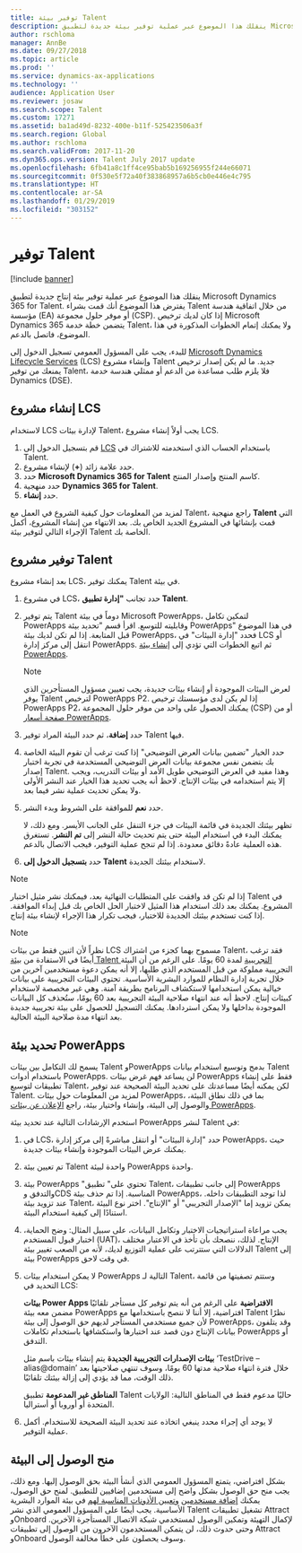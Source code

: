 ```yaml
---
title: توفير بيئة Talent
description: ينقلك هذا الموضوع عبر عملية توفير بيئة جديدة لتطبيق Microsoft Dynamics 365 for Talent.
author: rschloma
manager: AnnBe
ms.date: 09/27/2018
ms.topic: article
ms.prod: ''
ms.service: dynamics-ax-applications
ms.technology: ''
audience: Application User
ms.reviewer: josaw
ms.search.scope: Talent
ms.custom: 17271
ms.assetid: ba1ad49d-8232-400e-b11f-525423506a3f
ms.search.region: Global
ms.author: rschloma
ms.search.validFrom: 2017-11-20
ms.dyn365.ops.version: Talent July 2017 update
ms.openlocfilehash: 6fb41a8c1ff4ce95bab5b169256955f244e66071
ms.sourcegitcommit: 0f530e5f72a40f383868957a6b5cb0e446e4c795
ms.translationtype: HT
ms.contentlocale: ar-SA
ms.lasthandoff: 01/29/2019
ms.locfileid: "303152"
---
```

# <a name="provision-talent"></a>توفير Talent

[!include [banner](includes/banner.md)]

ينقلك هذا الموضوع عبر عملية توفير بيئة إنتاج جديدة لتطبيق Microsoft Dynamics 365 for Talent. يفترض هذا الموضوع أنك قمت بشراء Talent من خلال اتفاقية هندسة مؤسسة (EA) أو موفر حلول مجموعة (CSP). إذا كان لديك ترخيص Microsoft Dynamics 365 يتضمن خطة خدمة Talent، ولا يمكنك إتمام الخطوات المذكورة في هذا الموضوع، فاتصل بالدعم.

للبدء، يجب على المسؤول العمومي تسجيل الدخول إلى [Microsoft Dynamics Lifecycle Services](https://lcs.dynamics.com) (LCS) وإنشاء مشروع Talent جديد. ما لم يكن إصدار ترخيص يمنعك من توفير Talent، فلا يلزم طلب مساعدة من الدعم أو ممثلي هندسة خدمة Dynamics (DSE).

## <a name="create-an-lcs-project"></a>إنشاء مشروع LCS
لاستخدام LCS لإدارة بيئات Talent، يجب أولاً إنشاء مشروع LCS.

1. قم بتسجيل الدخول إلى [LCS](https://lcs.dynamics.com/Logon/Index) باستخدام الحساب الذي استخدمته للاشتراك في Talent.
2. حدد علامة زائد (**+**) لإنشاء مشروع.
3. حدد **Microsoft Dynamics 365 for Talent** كاسم المنتج وإصدار المنتج.
4. حدد منهجية **Dynamics 365 for Talent**.
5. حدد **إنشاء**.

لمزيد من المعلومات حول كيفية الشروع في العمل مع Talent، راجع منهجية **Talent** التي قمت بإنشائها في المشروع الجديد الخاص بك. بعد الانتهاء من إنشاء المشروع، أكمل الإجراء التالي لتوفير بيئة Talent الخاصة بك.

## <a name="provision-a-talent-project"></a>توفير مشروع Talent
بعد إنشاء مشروع LCS، يمكنك توفير Talent في بيئة.

1. في مشروع LCS، حدد تجانب **"إدارة تطبيق Talent**.
2. يتم توفير Talent دوماً في بيئة Microsoft PowerApps، لتمكين تكامل PowerApps وقابليته للتوسع. اقرأ قسم "تحديد بيئة PowerApps" في هذا الموضوع قبل المتابعة. إذا لم تكن لديك بيئة PowerApps، فحدد "إدارة البيئات" في LCS أو انتقل إلى مركز إدارة PowerApps. ثم اتبع الخطوات التي تؤدي إلى [إنشاء بيئة PowerApps](https://docs.microsoft.com/en-us/powerapps/administrator/create-environment).

    > [!NOTE]
    > لعرض البيئات الموجودة أو إنشاء بيئات جديدة، يجب تعيين مسؤول المستأجرين الذي يوفر Talent لترخيص PowerApps P2. إذا لم يكن لدى مؤسستك ترخيص PowerApps P2، يمكنك الحصول على واحد من موفر حلول المجموعة (CSP) أو من [صفحة أسعار PowerApps](https://powerapps.microsoft.com/en-us/pricing/).

4. حدد **إضافة**، ثم حدد البيئة المراد توفير Talent فيها.
5. حدد الخيار "تضمين بيانات العرض التوضيحي" إذا كنت ترغب أن تقوم البيئة الخاصة بك بتضمن نفس مجموعة بيانات العرض التوضيحي المستخدمة في تجربة اختبار إصدار Talent.  وهذا مفيد في العرض التوضيحي طويل الأمد أو بيئات التدريب، ويجب إلا يتم استخدامه في بيئات الإنتاج.  لاحظ أنه يجب تحديد هذا الخيار عند النشر الأولى ولا يمكن تحديث عملية نشر فيما بعد.
6. حدد **نعم** للموافقة على الشروط وبدء النشر.

    تظهر بيئتك الجديدة في قائمة البيئات في جزء التنقل على الجانب الأيسر. ومع ذلك، لا يمكنك البدء في استخدام البيئة حتى يتم تحديث حالة النشر إلى **تم النشر**. تستغرق هذه العملية عادةً دقائق معدودة. إذا لم تنجح عملية التوفير، فيجب الاتصال بالدعم.

7. حدد **بتسجيل الدخول إلى Talent** لاستخدام بيئتك الجديدة.

> [!NOTE]
> إذا لم تكن قد وافقت على المتطلبات النهائية بعد، فيمكنك نشر مثيل اختبار Talent في المشروع. يمكنك بعد ذلك استخدام هذا المثيل لاختبار الحل الخاص بك قبل إبداء الموافقة. إذا كنت تستخدم بيئتك الجديدة للاختبار، فيجب تكرار هذا الإجراء لإنشاء بيئة إنتاج.

> [!NOTE]
> نظراً لأن اثنين فقط من بيئات LCS مسموح بهما كجزء من اشتراك Talent، فقد ترغب أيضًا في الاستفادة من [بيئة Talent التجريبية](https://dynamics.microsoft.com/en-us/talent/overview/) لمدة 60 يومًا. على الرغم من أن البيئة التجريبية مملوكة من قبل المستخدم الذي طلبها، إلا أنه يمكن دعوة مستخدمين آخرين من خلال تجربة إدارة النظام للموارد البشرية الأساسية. تحتوي البيئات التجريبية على بيانات خيالية يمكن استخدامها لاستكشاف البرنامج بطريقة آمنة. وهي غير مخصصة لاستخدام كبيئات إنتاج. لاحظ أنه عند انتهاء صلاحية البيئة التجريبية بعد 60 يومًا، ستُحذف كل البيانات الموجودة بداخلها ولا يمكن استردادها. يمكنك التسجيل للحصول على بيئة تجريبية جديدة بعد انتهاء مدة صلاحية البيئة الحالية.

## <a name="select-a-powerapps-environment"></a>تحديد بيئة PowerApps

يسمح لك التكامل بين بيئات Talent وPowerApps بدمج وتوسيع استخدام بيانات Talent باستخدام أدوات PowerApps. لن يساعد فهم غرض بيئات PowerApps فقط على إنشاء تطبيقات لتوسيع Talent، لكن يمكنه أيضًا مساعدتك على تحديد البيئة الصحيحة عند توفير Talent. لمزيد من المعلومات حول بيئات PowerApps، بما في ذلك نطاق البيئة، والوصول إلى البيئة، وإنشاء واختيار بيئة، راجع [الإعلان عن بيئات PowerApps](https://powerapps.microsoft.com/en-us/blog/powerapps-environments/). 

استخدم الإرشادات التالية عند تحديد بيئة PowerApps لنشر Talent في: 
1. في LCS، حدد "إدارة البيئات" أو انتقل مباشرةً إلى مركز إدارة PowerApps، حيث يمكنك عرض البيئات الموجودة وإنشاء بيئات جديدة.
2. تم تعيين بيئة Talent واحدة لبيئة PowerApps واحدة.
3. بيئة PowerApps "تحتوي على" تطبيق Talent، إلى جانب تطبيقات PowerApps والتدفق وCDS المناسبة. إذا تم حذف بيئة PowerApps، لذا توجد التطبيقات داخله. عند تزويد بيئة Talent، يمكن تزويد إما "الإصدار التجريبي" أو "الإنتاج". اختر نوع البيئة استنادًا إلى كيفية استخدام البيئة. 
4. يجب مراعاة استراتيجيات الاختبار وتكامل البيانات، على سبيل المثال: وضح الحماية‬، اختبار قبول المستخدم (UAT)‬، الإنتاج. لذلك، ننصحك بأن تأخذ في الاعتبار مختلف الدلالات التي ستترتب على عملية التوزيع لديك، لأنه من الصعب تغيير بيئة Talent إلى بيئة PowerApps في وقت لاحق.
5. لا يمكن استخدام بيئات PowerApps التالية لـ Talent، وستتم تصفيتها من قائمة التحديد في LCS:
 
   **بيئات Power Apps الافتراضية** على الرغم من أنه يتم توفير كل مستأجر تلقائيًا مضمن معه بيئة PowerApps افتراضية، إلا أننا لا ننصح باستخدامها مع Talent نظرًا لأن جميع مستخدمي المستأجر لديهم حق الوصول إلى بيئة PowerApps، وقد يتلفون بيانات الإنتاج دون قصد عند اختبارها واستكشافها باستخدام تكاملات PowerApps أو التدفق.
   
   <strong>بيئات الإصدارات التجريبية الجديدة</strong> يتم إنشاء بيئات باسم مثل ‘TestDrive – alias@domain’ خلال فترة انتهاء صلاحية مدتها 60 يومًا، وسوف تنتهي صلاحيتها بعد ذلك الوقت، مما قد يؤدي إلى إزالة بيئتك تلقائيًا.
   
   **المناطق غير المدعومة** تطبيق Talent حاليًا مدعوم فقط في المناطق التالية: الولايات المتحدة أو أوروبا أو أستراليا.
  
6. لا يوجد أي إجراء محدد ينبغي اتخاذه عند تحديد البيئة الصحيحة للاستخدام. أكمل عملية التوفير. 
 
## <a name="grant-access-to-the-environment"></a>منح الوصول إلى البيئة
بشكل افتراضي، يتمتع المسؤول العمومي الذي أنشأ البيئة بحق الوصول إليها. ومع ذلك، يجب منح حق الوصول بشكل واضح إلى مستخدمين إضافيين للتطبيق. لمنح حق الوصول، يمكنك [إضافة مستخدمين](https://docs.microsoft.com/en-us/dynamics365/unified-operations/dev-itpro/sysadmin/tasks/create-new-users) و[تعيين الأذونات المناسبة لهم](https://docs.microsoft.com/en-us/dynamics365/unified-operations/dev-itpro/sysadmin/tasks/assign-users-security-roles) في بيئة الموارد البشرية الأساسية. يجب أيضًا على المسؤول العمومي الذي نشر Talent تشغيل تطبيقات Attract وOnboard لإكمال التهيئة وتمكين الوصول لمستخدمي شبكة الاتصال المستأجرة الآخرين.  وحتى حدوث ذلك، لن يتمكن المستخدمون الآخرون من الوصول إلى تطبيقات Attract وOnboard وسوف يحصلون على خطأ مخالفة الوصول.

